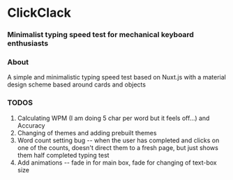 # ClickClack

### Minimalist typing speed test for mechanical keyboard enthusiasts

### About
A simple and minimalistic typing speed test based on Nuxt.js with a material design scheme based around cards and objects

### TODOS
1. Calculating WPM (I am doing 5 char per word but it feels off...) and Accuracy
2. Changing of themes and adding prebuilt themes
3. Word count setting bug -- when the user has completed and clicks on one of the counts, doesn't direct them to a fresh page, but just shows them half completed typing test
4. Add animations -- fade in for main box, fade for changing of text-box size
